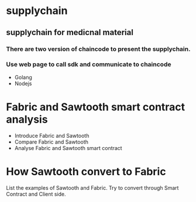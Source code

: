 # supplychain

## supplychain for medicnal material

### There are two version of chaincode to present the supplychain.
### Use web page to call sdk and communicate to chaincode

* Golang
* Nodejs


# Fabric and Sawtooth smart contract analysis
* Introduce Fabric and Sawtooth 
* Compare Fabric and Sawtooth
* Analyse Fabric and Sawtooth smart contract

# How Sawtooth convert to Fabric
List the examples of Sawtooth and Fabric. Try to convert through Smart Contract and Client side.
